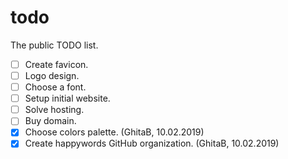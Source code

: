 # todo
The public TODO list.

- [ ] Create favicon.
- [ ] Logo design.
- [ ] Choose a font.
- [ ] Setup initial website.
- [ ] Solve hosting.
- [ ] Buy domain.
- [x] Choose colors palette. (GhitaB, 10.02.2019)
- [x] Create happywords GitHub organization. (GhitaB, 10.02.2019)
